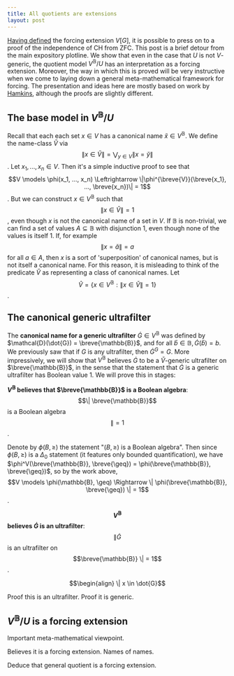 ```yaml
---
title: All quotients are extensions
layout: post
---
```


<script type="text/x-mathjax-config"> MathJax.Hub.Config({ tex2jax: { inlineMath: [['$','$'], ['\\(','\\)']], processEscapes: true } }); </script> <script src="https://cdnjs.cloudflare.com/ajax/libs/mathjax/2.7.0/MathJax.js?config=TeX-AMS-MML_HTMLorMML" type="text/javascript"></script>

[Having defined](https://hilbert-spaess.github.io/2020/05/23/building-actual-models.html) the forcing extension $V[G]$, it is possible to press on to a proof of the independence of CH from ZFC. This post is a brief detour from the main expository plotline. We show that even in the case that $U$ is not $V$-generic, the quotient model $V^{\mathbb{B}}/U$ has an interpretation as a forcing extension. Moreover, the way in which this is proved will be very instructive when we come to laying down a general meta-mathematical framework for forcing. The presentation and ideas here are mostly based on work by [Hamkins](https://arxiv.org/abs/1206.6075), although the proofs are slightly different.

## The base model in $V^{\mathbb{B}}/U$

Recall that each each set $x \in V$ has a canonical name $\breve{x} \in V^{\mathbb{B}}$. We define the name-class $\breve{V}$ via $$\| x \in \breve{V}\| = \bigvee_{y \in V}\| x = \breve{y}\|$$. Let $x_1, ..., x_n \in V$. Then it's a simple inductive proof to see that $$V \models \phi(x_1, ..., x_n) \Leftrightarrow \|\phi^{\breve{V}}(\breve{x_1}, ..., \breve{x_n})\| = 1$$. But we can construct $x \in V^{\mathbb{B}}$ such that $$\| x \in \breve{V}\| = 1$$, even though $x$ is not the canonical name of a set in $V$. If $\mathbb{B}$ is non-trivial, we can find a set of values $A \subseteq \mathbb{B}$  with disjunction 1, even though none of the values is itself 1. If, for example $$\| x = \breve{a} \| = a$$ for all $a \in A$, then $x$ is a sort of 'superposition' of canonical names, but is not itself a canonical name. For this reason, it is misleading to think of the predicate $\breve{V}$ as representing a class of canonical names. Let $$\hat{V} = \{x \in V^{\mathbb{B}}: \| x \in \breve{V}\| = 1\}$$. 

## The canonical generic ultrafilter

The **canonical name for a generic ultrafilter** $\dot{G} \in V^{\mathbb{B}}$ was defined by $\mathcal{D}(\dot{G}) = \breve{\mathbb{B}}$, and for all $\breve{b} \in \mathbb{B}, \dot{G}(\breve{b}) = b$. We previously saw that if $G$ is any ultrafilter, then $\dot{G}^G = G$. More impressively, we will show that $V^{\mathbb{B}}$ believes $\dot{G}$ to be a $\breve{V}$-generic ultrafilter on $\breve{\mathbb{B}}$, in the sense that the statement that $\dot{G}$ is a generic ultrafilter has Boolean value 1. We will prove this in stages:

**$V^{\mathbb{B}}$ believes that $\breve{\mathbb{B}}$ is a Boolean algebra**: $$\| \breve{\mathbb{B}}$$ is a Boolean algebra $$\| = 1$$.

Denote by $\phi(B, \geq)$ the statement "$(B, \geq)$ is a Boolean algebra". Then since $\phi(B, \geq)$ is a $\Delta_0$ statement (it features only bounded quantification), we have $\phi^V(\breve{\mathbb{B}}, \breve{\geq}) = \phi(\breve{\mathbb{B}}, \breve{\geq})$, so by the work above, $$V \models \phi(\mathbb{B}, \geq) \Rightarrow \| \phi(\breve{\mathbb{B}}, \breve{\geq}) \| = 1$$.

**$$V^{\mathbb{B}}$$ believes $\dot{G}$ is an ultrafilter**: $$\| \dot{G}$$ is an ultrafilter on $$\breve{\mathbb{B}} \| = 1$$.

$$\begin{align} \| x \in \dot{G}$$

Proof this is an ultrafilter. Proof it is generic.

## $V^{\mathbb{B}}/U$ is a forcing extension

Important meta-mathematical viewpoint.

Believes it is a forcing extension. Names of names.

Deduce that general quotient is a forcing extension. 